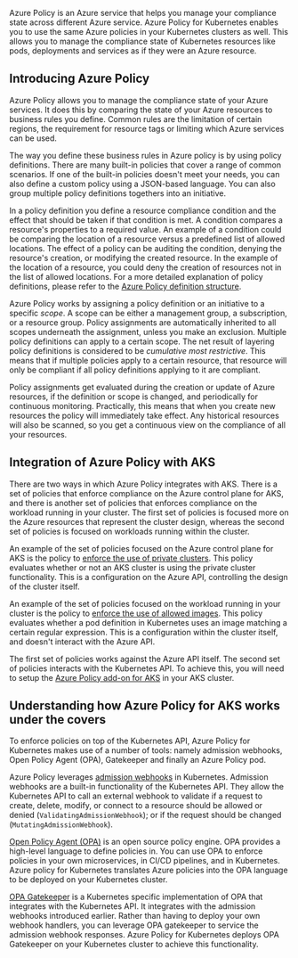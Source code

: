 Azure Policy is an Azure service that helps you manage your compliance state across different Azure service. Azure Policy for Kubernetes enables you to use the same Azure policies in your Kubernetes clusters as well. This allows you to manage the compliance state of Kubernetes resources like pods, deployments and services as if they were an Azure resource.

## Introducing Azure Policy

Azure Policy allows you to manage the compliance state of your Azure services. It does this by comparing the state of your Azure resources to business rules you define. Common rules are the limitation of certain regions, the requirement for resource tags or limiting which Azure services can be used.

The way you define these business rules in Azure policy is by using policy definitions. There are many built-in policies that cover a range of common scenarios. If one of the built-in policies doesn't meet your needs, you can also define a custom policy using a JSON-based language. You can also group multiple policy definitions togethers into an initiative.

In a policy definition you define a resource compliance condition and the effect that should be taken if that condition is met. A condition compares a resource's properties to a required value. An example of a condition could be comparing the location of a resource versus a predefined list of allowed locations. The effect of a policy can be auditing the condition, denying the resource's creation, or modifying the created resource. In the example of the location of a resource, you could deny the creation of resources not in the list of allowed locations. For a more detailed explanation of policy definitions, please refer to the [Azure Policy definition structure](/azure/governance/policy/concepts/definition-structure).

Azure Policy works by assigning a policy definition or an initiative to a specific _scope_. A scope can be either a management group, a subscription, or a resource group. Policy assignments are automatically inherited to all scopes underneath the assignment, unless you make an exclusion. Multiple policy definitions can apply to a certain scope. The net result of layering policy definitions is considered to be _cumulative most restrictive_. This means that if multiple policies apply to a certain resource, that resource will only be compliant if all policy definitions applying to it are compliant.

Policy assignments get evaluated during the creation or update of Azure resources, if the definition or scope is changed, and periodically for continuous monitoring. Practically, this means that when you create new resources the policy will immediately take effect. Any historical resources will also be scanned, so you get a continuous view on the compliance of all your resources.

## Integration of Azure Policy with AKS

There are two ways in which Azure Policy integrates with AKS. There is a set of policies that enforce compliance on the Azure control plane for AKS, and there is another set of policies that enforces compliance on the workload running in your cluster. The first set of policies is focused more on the Azure resources that represent the cluster design, whereas the second set of policies is focused on workloads running within the cluster.

An example of the set of policies focused on the Azure control plane for AKS is the policy to [enforce the use of private clusters](https://github.com/Azure/azure-policy/blob/master/built-in-policies/policyDefinitions/Kubernetes/AKS_PrivateCluster_Deny.json). This policy evaluates whether or not an AKS cluster is using the private cluster functionality. This is a configuration on the Azure API, controlling the design of the cluster itself.

An example of the set of policies focused on the workload running in your cluster is the policy to [enforce the use of allowed images](https://github.com/Azure/azure-policy/blob/master/built-in-policies/policyDefinitions/Kubernetes/ContainerAllowedImages.json). This policy evaluates whether a pod definition in Kubernetes uses an image matching a certain regular expression. This is a configuration within the cluster itself, and doesn't interact with the Azure API.

The first set of policies works against the Azure API itself. The second set of policies interacts with the Kubernetes API. To achieve this, you will need to setup the [Azure Policy add-on for AKS](/azure/aks/use-azure-policy) in your AKS cluster.

## Understanding how Azure Policy for AKS works under the covers

To enforce policies on top of the Kubernetes API, Azure Policy for Kubernetes makes use of a number of tools: namely admission webhooks, Open Policy Agent (OPA), Gatekeeper and finally an Azure Policy pod.

Azure Policy leverages [admission webhooks](https://kubernetes.io/docs/reference/access-authn-authz/extensible-admission-controllers/) in Kubernetes. Admission webhooks are a built-in functionality of the Kubernetes API. They allow the Kubernetes API to call an external webhook to validate if a request to create, delete, modify, or connect to a resource should be allowed or denied (`ValidatingAdmissionWebhook`); or if the request should be changed (`MutatingAdmissionWebhook`).

[Open Policy Agent (OPA)](https://www.openpolicyagent.org/) is an open source policy engine. OPA provides a high-level language to define policies in. You can use OPA to enforce policies in your own microservices, in CI/CD pipelines, and in Kubernetes. Azure policy for Kubernetes translates Azure policies into the OPA language to be deployed on your Kubernetes cluster.

[OPA Gatekeeper](https://www.openpolicyagent.org/docs/latest/kubernetes-introduction/) is a Kubernetes specific implementation of OPA that integrates with the Kubernetes API. It integrates with the admission webhooks introduced earlier. Rather than having to deploy your own webhook handlers, you can leverage OPA gatekeeper to service the admission webhook responses. Azure Policy for Kubernetes deploys OPA Gatekeeper on your Kubernetes cluster to achieve this functionality.

